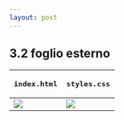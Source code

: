 ```yaml
---
layout: post
---
```


## 3.2 foglio esterno
<table>
<thead>
    <tr>
        <th><pre>index.html</pre></th>
        <th><pre>styles.css</pre></th>
    </tr>
</thead>
<tbody>
  <tr>
    <td>
        <img src="./images/html-stylesimport2.png" />
    </td>
    <td>
        <img src="./images/css-simple.png" />
    </td>
  </tr>
</tbody>
</table>
